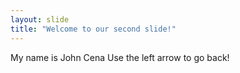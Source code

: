 ```yaml
---
layout: slide
title: "Welcome to our second slide!"
---
```

My name is John Cena
Use the left arrow to go back!
